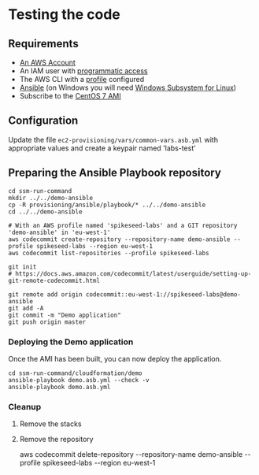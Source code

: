 # Testing the code

## Requirements

- [An AWS Account](https://aws.amazon.com/account/)
- An IAM user with [programmatic access](https://docs.aws.amazon.com/IAM/latest/UserGuide/id_credentials_access-keys.html)
- The AWS CLI with a [profile](https://docs.aws.amazon.com/cli/latest/userguide/cli-configure-profiles.html) configured
- [Ansible](https://docs.ansible.com/ansible/latest/installation_guide/intro_installation.html) (on Windows you will need [Windows Subsystem for Linux](https://docs.microsoft.com/en-us/windows/wsl/install-win10))
- Subscribe to the [CentOS 7 AMI](https://aws.amazon.com/marketplace/pp/B00O7WM7QW)

## Configuration

Update the file `ec2-provisioning/vars/common-vars.asb.yml` with appropriate values and create a keypair named 'labs-test'

## Preparing the Ansible Playbook repository

    cd ssm-run-command
    mkdir ../../demo-ansible
    cp -R provisioning/ansible/playbook/* ../../demo-ansible
    cd ../../demo-ansible

    # With an AWS profile named 'spikeseed-labs' and a GIT repository 'demo-ansible' in 'eu-west-1'
    aws codecommit create-repository --repository-name demo-ansible --profile spikeseed-labs --region eu-west-1
    aws codecommit list-repositories --profile spikeseed-labs

    git init
    # https://docs.aws.amazon.com/codecommit/latest/userguide/setting-up-git-remote-codecommit.html

    git remote add origin codecommit::eu-west-1://spikeseed-labs@demo-ansible
    git add -A
    git commit -m "Demo application"
    git push origin master

### Deploying the Demo application

Once the AMI has been built, you can now deploy the application.

    cd ssm-run-command/cloudformation/demo
    ansible-playbook demo.asb.yml --check -v
    ansible-playbook demo.asb.yml

### Cleanup

1. Remove the stacks
2. Remove the repository

    aws codecommit delete-repository --repository-name demo-ansible --profile spikeseed-labs --region eu-west-1
